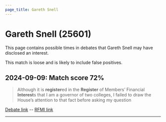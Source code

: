 ```yaml
---
page_title: Gareth Snell
---
```


# Gareth Snell  (25601)

This page contains possible times in debates that Gareth Snell may have disclosed an interest.

This match is loose and is likely to include false positives. 



## 2024-09-09: Match score 72%

>Although it is **register**ed in the **Register** of Members’ Financial **Interest**s that I am a governor of two colleges, I failed to draw the House’s attention to that fact before asking my question

[Debate link](https://www.theyworkforyou.com/debates/?id=2024-09-09b.658.2)  --  [RFMI link](https://www.theyworkforyou.com/mp/25601/register)


---

